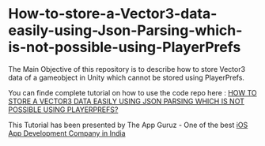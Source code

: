 How-to-store-a-Vector3-data-easily-using-Json-Parsing-which-is-not-possible-using-PlayerPrefs
=============================================================================================

The Main Objective of this repository is to describe how to store Vector3 data of a gameobject in Unity which cannot be stored using PlayerPrefs.


You can finde complete tutorial on how to use the code repo here : <a href="http://www.theappguruz.com/blog/store-vector3-data-easily-using-json-parsing-possible-using-playerprefs">HOW TO STORE A VECTOR3 DATA EASILY USING JSON PARSING WHICH IS NOT POSSIBLE USING PLAYERPREFS?</a>

This Tutorial has been presented by The App Guruz - One of the best <a href="http://www.theappguruz.com/iphone-app-development/">iOS App Development Company in India</a>
